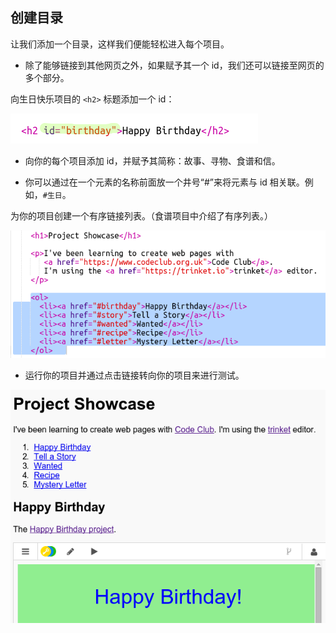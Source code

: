 ## 创建目录

让我们添加一个目录，这样我们便能轻松进入每个项目。 



+ 除了能够链接到其他网页之外，如果赋予其一个 id，我们还可以链接至网页的多个部分。 

向生日快乐项目的 `<h2>` 标题添加一个 id：

![screenshot](images/showcase-id.png)

+ 向你的每个项目添加 id，并赋予其简称：故事、寻物、食谱和信。 

+ 你可以通过在一个元素的名称前面放一个井号“#”来将元素与 id 相关联。例如，`#生日`。 

为你的项目创建一个有序链接列表。（食谱项目中介绍了有序列表。）

![screenshot](images/showcase-list.png)

+ 运行你的项目并通过点击链接转向你的项目来进行测试。 

![screenshot](images/showcase-list-output.png)



